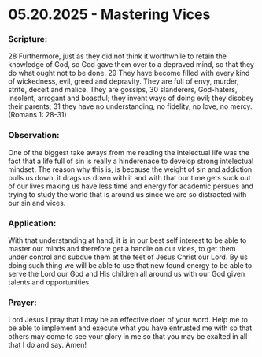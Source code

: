 # 05.20.2025 - Mastering Vices

### Scripture:
28 Furthermore, just as they did not think it worthwhile to retain the knowledge of God, so God gave them over to a depraved mind, so that they do what ought not to be done. 
29 They have become filled with every kind of wickedness, evil, greed and depravity. They are full of envy, murder, strife, deceit and malice. They are gossips, 
30 slanderers, God-haters, insolent, arrogant and boastful; they invent ways of doing evil; they disobey their parents; 
31 they have no understanding, no fidelity, no love, no mercy.
(Romans 1: 28-31)

### Observation:
One of the biggest take aways from me reading the intelectual life was the fact that a life full of sin is really a hinderenace to develop strong intelectual 
mindset. The reason why this is, is because the weight of sin and addiction pulls us down, it drags us down with it and with that our time gets suck out of
our lives making us have less time and energy for academic persues and trying to study the world that is around us since we are so distracted with our sin 
and vices.

### Application:
With that understanding at hand, it is in our best self interest to be able to master our minds and therefore get a handle on our vices, to get them under control
and subdue them at the feet of Jesus Christ our Lord. By us doing such thing we will be able to use that new found energy to be able to serve the Lord our God and 
His children all around us with our God given talents and opportunities.

### Prayer:
Lord Jesus I pray that I may be an effective doer of your word. Help me to be able to implement and execute what you have entrusted me with so that others may 
come to see your glory in me so that you may be exalted in all that I do and say. Amen!
